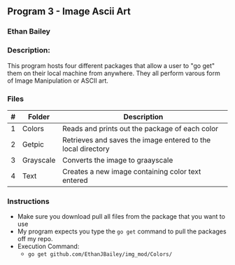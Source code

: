 ## Program 3 - Image Ascii Art
### Ethan Bailey
### Description:

This program hosts four different packages that allow a user to "go get" them on their local 
machine from anywhere. They all perform varous form of Image Manipulation or ASCII art.

### Files

|   #   | Folder             | Description                                        |
| :---: | ---------------- | -------------------------------------------------- |
|   1   | Colors           | Reads and prints out the package of each color  |
|   2   | Getpic           | Retrieves and saves the image entered to the local directory|
|   3   | Grayscale        | Converts the image to graayscale|
|   4   | Text             |  Creates a new image containing color text entered|


### Instructions

- Make sure you download pull all files from the package that you want to use
- My program expects you type the `go get` command to pull the packages off my repo.
- Execution Command:
  - `go get github.com/EthanJBailey/img_mod/Colors/`
  
